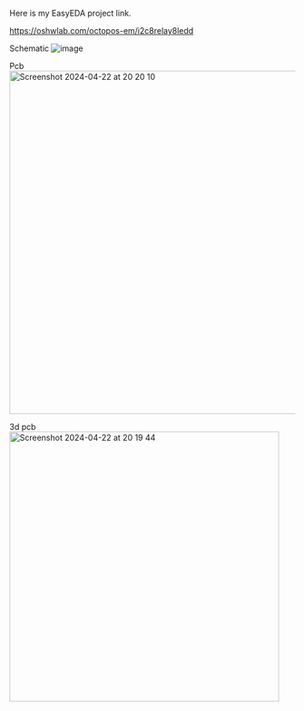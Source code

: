 Here is my EasyEDA project link.

https://oshwlab.com/octopos-em/i2c8relay8ledd

Schematic
![image](https://github.com/krmlp/op-pcb/assets/151014319/f35ed16a-6b62-4c05-a410-626975c7840d)

Pcb
<img width="604" alt="Screenshot 2024-04-22 at 20 20 10" src="https://github.com/krmlp/op-pcb/assets/151014319/bdb4392f-7df6-4394-88a1-d24fd2edeccf">

3d pcb
<img width="475" alt="Screenshot 2024-04-22 at 20 19 44" src="https://github.com/krmlp/op-pcb/assets/151014319/fd4916dc-8988-4bba-a6a8-d73bf7f4218d">

